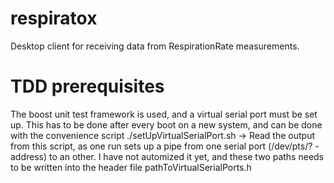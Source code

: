 # respiratox
Desktop client for receiving data from RespirationRate measurements.

# TDD prerequisites
The boost unit test framework is used, and a virtual serial port must be set
up. This has to be done after every boot on a new system, and can be done with
the convenience script ./setUpVirtualSerialPort.sh
-> Read the output from this script, as one run sets up a pipe from one serial
port (/dev/pts/? - address) to an other. 
I have not automized it yet, and these two paths needs to be written into the
header file pathToVirtualSerialPorts.h
